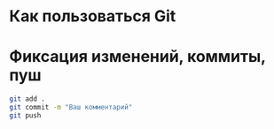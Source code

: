 # Как пользоваться Git

# Фиксация изменений, коммиты, пуш
```sh
git add .
git commit -m "Ваш комментарий"
git push
```